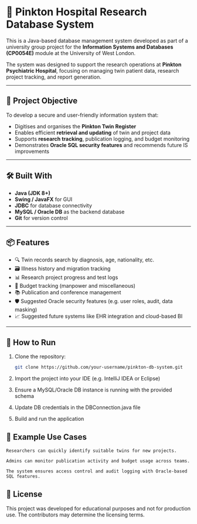 # 🏥 Pinkton Hospital Research Database System

This is a Java-based database management system developed as part of a university group project for the **Information Systems and Databases (CP0054E)** module at the University of West London.

The system was designed to support the research operations at **Pinkton Psychiatric Hospital**, focusing on managing twin patient data, research project tracking, and report generation.

---

## 🎯 Project Objective

To develop a secure and user-friendly information system that:

- Digitises and organises the **Pinkton Twin Register**
- Enables efficient **retrieval and updating** of twin and project data
- Supports **research tracking**, publication logging, and budget monitoring
- Demonstrates **Oracle SQL security features** and recommends future IS improvements

---

## 🛠️ Built With

- **Java (JDK 8+)**
- **Swing / JavaFX** for GUI
- **JDBC** for database connectivity
- **MySQL / Oracle DB** as the backend database
- **Git** for version control

---

## 📦 Features

- 🔍 Twin records search by diagnosis, age, nationality, etc.
- 🗃️ Illness history and migration tracking
- 📊 Research project progress and test logs
- 💸 Budget tracking (manpower and miscellaneous)
- 📚 Publication and conference management
- 🛡️ Suggested Oracle security features (e.g. user roles, audit, data masking)
- 📈 Suggested future systems like EHR integration and cloud-based BI

---

## 🧪 How to Run

1. Clone the repository:

   ```bash
   git clone https://github.com/your-username/pinkton-db-system.git
2. Import the project into your IDE (e.g. IntelliJ IDEA or Eclipse)

3. Ensure a MySQL/Oracle DB instance is running with the provided schema

4. Update DB credentials in the DBConnection.java file

5. Build and run the application
## 📖 Example Use Cases

    Researchers can quickly identify suitable twins for new projects.

    Admins can monitor publication activity and budget usage across teams.

    The system ensures access control and audit logging with Oracle-based SQL features.

## 📄 License

This project was developed for educational purposes and not for production use. The contributors may determine the licensing terms.
